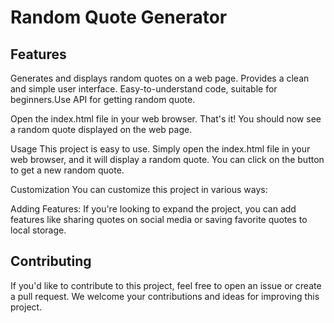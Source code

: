 # Random Quote Generator

## Features
Generates and displays random quotes on a web page.
Provides a clean and simple user interface.
Easy-to-understand code, suitable for beginners.Use API for getting random quote.





Open the index.html file in your web browser.
That's it! You should now see a random quote displayed on the web page.

Usage
This project is easy to use. Simply open the index.html file in your web browser, and it will display a random quote. You can click on the button to get a new random quote.

Customization
You can customize this project in various ways:



Adding Features: If you're looking to expand the project, you can add features like sharing quotes on social media or saving favorite quotes to local storage.

## Contributing
If you'd like to contribute to this project, feel free to open an issue or create a pull request. We welcome your contributions and ideas for improving this project.